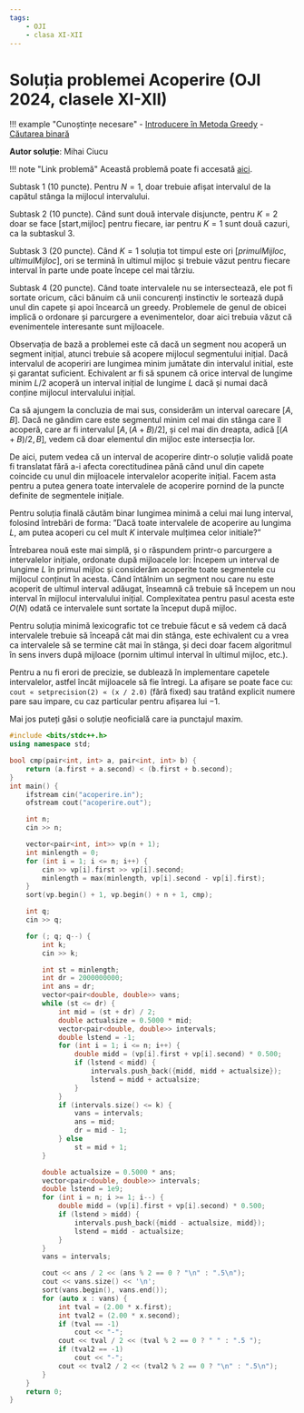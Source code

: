 ```yaml
---
tags:
    - OJI
    - clasa XI-XII
---
```


# Soluția problemei Acoperire (OJI 2024, clasele XI-XII)

!!! example "Cunoștințe necesare"
    - [Introducere în Metoda Greedy](https://edu.roalgo.ro/usor/greedy/)
    - [Căutarea binară](https://edu.roalgo.ro/usor/binary-search/)


**Autor soluție**: Mihai Ciucu

!!! note "Link problemă"
    Această problemă poate fi accesată [aici](https://kilonova.ro/problems/2509/).

Subtask $1$ ($10$ puncte). Pentru $N = 1$, doar trebuie afișat intervalul de la capătul stânga la mijlocul intervalului.

Subtask $2$ ($10$ puncte). Când sunt două intervale disjuncte, pentru $K = 2$ doar se face [start,mijloc] pentru fiecare, iar pentru $K = 1$ sunt două cazuri, ca la subtaskul $3$.

Subtask $3$ ($20$ puncte). Când $K = 1$ soluția tot timpul este ori $[primulMijloc, ultimulMijloc]$, ori se termină în ultimul mijloc și trebuie văzut pentru fiecare interval în parte unde poate începe cel mai târziu.

Subtask $4$ ($20$ puncte). Când toate intervalele nu se intersectează, ele pot fi sortate oricum, căci bănuim că unii concurenți instinctiv le sortează după unul din capete și apoi încearcă un greedy. Problemele de genul de obicei implică o ordonare și parcurgere a evenimentelor, doar aici trebuia văzut că evenimentele interesante sunt mijloacele.

Observația de bază a problemei este că dacă un segment nou acoperă un segment inițial, atunci trebuie să acopere mijlocul segmentului inițial. Dacă intervalul de acoperiri are lungimea minim jumătate din intervalul initial, este și garantat suficient. Echivalent ar fi să spunem că orice interval de lungime minim $L/2$ acoperă un interval inițial de lungime $L$ dacă și numai dacă conține mijlocul intervalului inițial.

Ca să ajungem la concluzia de mai sus, considerăm un interval oarecare $[A, B]$. Dacă ne gândim care este segmentul minim cel mai din stânga care îl acoperă, care ar fi intervalul $[A, (A+B)/2]$, și cel mai din dreapta, adică $[(A+ B)/2, B]$, vedem că doar elementul din mijloc este intersecția lor.

De aici, putem vedea că un interval de acoperire dintr-o soluție validă poate fi translatat fără a-i afecta corectitudinea până când unul din capete coincide cu unul din mijloacele intervalelor acoperite inițial. Facem asta pentru a putea genera toate intervalele de acoperire pornind de la puncte definite de segmentele inițiale.

Pentru soluția finală căutăm binar lungimea minimă a celui mai lung interval, folosind întrebări de forma: ”Dacă toate intervalele de acoperire au lungima $L$, am putea acoperi cu cel mult $K$ intervale mulțimea celor initiale?”

Întrebarea nouă este mai simplă, și o răspundem printr-o parcurgere a intervalelor inițiale, ordonate după mijloacele lor: Începem un interval de lungime $L$ în primul mijloc și considerăm acoperite toate segmentele cu mijlocul conținut în acesta. Când întâlnim un segment nou care nu este acoperit de ultimul interval adăugat, înseamnă că trebuie să începem un nou interval în mijlocul intervalului inițial. Complexitatea pentru pasul acesta este $O(N)$ odată ce intervalele sunt sortate la început după mijloc.

Pentru soluția minimă lexicografic tot ce trebuie făcut e să vedem că dacă intervalele trebuie să înceapă cât mai din stânga, este echivalent cu a vrea ca intervalele să se termine cât mai în stânga, și deci doar facem algoritmul în sens invers după mijloace (pornim ultimul interval în ultimul mijloc, etc.).

Pentru a nu fi erori de precizie, se dublează în implementare capetele intervalelor, astfel încât mijloacele să fie întregi. La afișare se poate face cu: `cout « setprecision(2) « (x / 2.0)` (fără fixed) sau tratând explicit numere pare sau impare, cu caz particular pentru afișarea lui $-1$.

Mai jos puteți găsi o soluție neoficială care ia punctajul maxim.

```cpp
#include <bits/stdc++.h>
using namespace std;

bool cmp(pair<int, int> a, pair<int, int> b) { 
    return (a.first + a.second) < (b.first + b.second); 
}
int main() {
    ifstream cin("acoperire.in");
    ofstream cout("acoperire.out");

    int n;
    cin >> n;

    vector<pair<int, int>> vp(n + 1);
    int minlength = 0;
    for (int i = 1; i <= n; i++) {
        cin >> vp[i].first >> vp[i].second;
        minlength = max(minlength, vp[i].second - vp[i].first);
    }
    sort(vp.begin() + 1, vp.begin() + n + 1, cmp);

    int q;
    cin >> q;

    for (; q; q--) {
        int k;
        cin >> k;

        int st = minlength;
        int dr = 2000000000;
        int ans = dr;
        vector<pair<double, double>> vans;
        while (st <= dr) {
            int mid = (st + dr) / 2;
            double actualsize = 0.5000 * mid;
            vector<pair<double, double>> intervals;
            double lstend = -1;
            for (int i = 1; i <= n; i++) {
                double midd = (vp[i].first + vp[i].second) * 0.500;
                if (lstend < midd) {
                    intervals.push_back({midd, midd + actualsize});
                    lstend = midd + actualsize;
                }
            }
            if (intervals.size() <= k) {
                vans = intervals;
                ans = mid;
                dr = mid - 1;
            } else
                st = mid + 1;
        }

        double actualsize = 0.5000 * ans;
        vector<pair<double, double>> intervals;
        double lstend = 1e9;
        for (int i = n; i >= 1; i--) {
            double midd = (vp[i].first + vp[i].second) * 0.500;
            if (lstend > midd) {
                intervals.push_back({midd - actualsize, midd});
                lstend = midd - actualsize;
            }
        }
        vans = intervals;

        cout << ans / 2 << (ans % 2 == 0 ? "\n" : ".5\n");
        cout << vans.size() << '\n';
        sort(vans.begin(), vans.end());
        for (auto x : vans) {
            int tval = (2.00 * x.first);
            int tval2 = (2.00 * x.second);
            if (tval == -1)
                cout << "-";
            cout << tval / 2 << (tval % 2 == 0 ? " " : ".5 ");
            if (tval2 == -1)
                cout << "-";
            cout << tval2 / 2 << (tval2 % 2 == 0 ? "\n" : ".5\n");
        }
    }
    return 0;
}
```